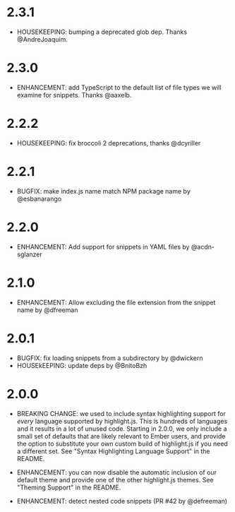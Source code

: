 # 2.3.1

 - HOUSEKEEPING: bumping a deprecated glob dep. Thanks @AndreJoaquim.

# 2.3.0

 - ENHANCEMENT: add TypeScript to the default list of file types we will examine for snippets. Thanks @aaxelb.

# 2.2.2

 - HOUSEKEEPING: fix broccoli 2 deprecations, thanks @dcyriller

# 2.2.1

 - BUGFIX: make index.js name match NPM package name by @esbanarango

# 2.2.0

 - ENHANCEMENT: Add support for snippets in YAML files by @acdn-sglanzer

# 2.1.0

 - ENHANCEMENT: Allow excluding the file extension from the snippet name by @dfreeman

# 2.0.1
 - BUGFIX: fix loading snippets from a subdirectory by @dwickern
 - HOUSEkEEPING: update deps by @BnitoBzh

# 2.0.0

 - BREAKING CHANGE: we used to include syntax highlighting support for *every* language supported by highlight.js.  This is hundreds of languages and it results in a lot of unused code. Starting in 2.0.0, we only include a small set of defaults that are likely relevant to Ember users, and provide the option to substitute your own custom build of highlight.js if you need a different set. See "Syntax Highlighting Language Support" in the README.

 - ENHANCEMENT: you can now disable the automatic inclusion of our default theme and provide one of the other highlight.js themes. See "Theming Support" in the README.

 - ENHANCEMENT: detect nested code snippets (PR #42 by @defreeman)
